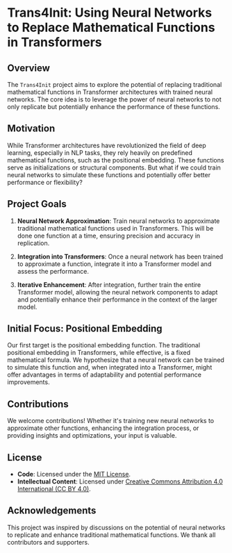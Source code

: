 # Trans4Init: Using Neural Networks to Replace Mathematical Functions in Transformers

## Overview

The `Trans4Init` project aims to explore the potential of replacing traditional mathematical functions in Transformer architectures with trained neural networks. The core idea is to leverage the power of neural networks to not only replicate but potentially enhance the performance of these functions.

## Motivation

While Transformer architectures have revolutionized the field of deep learning, especially in NLP tasks, they rely heavily on predefined mathematical functions, such as the positional embedding. These functions serve as initializations or structural components. But what if we could train neural networks to simulate these functions and potentially offer better performance or flexibility?

## Project Goals

1. **Neural Network Approximation**: Train neural networks to approximate traditional mathematical functions used in Transformers. This will be done one function at a time, ensuring precision and accuracy in replication.
   
2. **Integration into Transformers**: Once a neural network has been trained to approximate a function, integrate it into a Transformer model and assess the performance. 

3. **Iterative Enhancement**: After integration, further train the entire Transformer model, allowing the neural network components to adapt and potentially enhance their performance in the context of the larger model.

## Initial Focus: Positional Embedding

Our first target is the positional embedding function. The traditional positional embedding in Transformers, while effective, is a fixed mathematical formula. We hypothesize that a neural network can be trained to simulate this function and, when integrated into a Transformer, might offer advantages in terms of adaptability and potential performance improvements.

## Contributions

We welcome contributions! Whether it's training new neural networks to approximate other functions, enhancing the integration process, or providing insights and optimizations, your input is valuable.

## License

- **Code**: Licensed under the [MIT License](LICENSE-MIT).
- **Intellectual Content**: Licensed under [Creative Commons Attribution 4.0 International (CC BY 4.0)](LICENSE-CC).



## Acknowledgements

This project was inspired by discussions on the potential of neural networks to replicate and enhance traditional mathematical functions. We thank all contributors and supporters.

